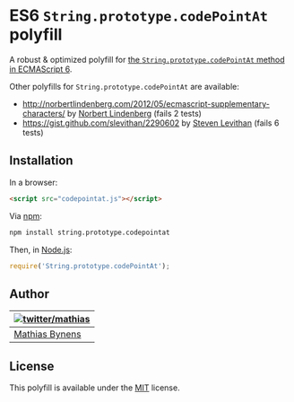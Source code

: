 # ES6 `String.prototype.codePointAt` polyfill

A robust & optimized polyfill for [the `String.prototype.codePointAt` method in ECMAScript 6](http://people.mozilla.org/~jorendorff/es6-draft.html#sec-21.1.3.3).

Other polyfills for `String.prototype.codePointAt` are available:

* <http://norbertlindenberg.com/2012/05/ecmascript-supplementary-characters/> by [Norbert Lindenberg](http://norbertlindenberg.com/) (fails 2 tests)
* <https://gist.github.com/slevithan/2290602> by [Steven Levithan](http://stevenlevithan.com/) (fails 6 tests)

## Installation

In a browser:

```html
<script src="codepointat.js"></script>
```

Via [npm](http://npmjs.org/):

```bash
npm install string.prototype.codepointat
```

Then, in [Node.js](http://nodejs.org/):

```js
require('String.prototype.codePointAt');
```

## Author

| [![twitter/mathias](http://gravatar.com/avatar/24e08a9ea84deb17ae121074d0f17125?s=70)](http://twitter.com/mathias "Follow @mathias on Twitter") |
|---|
| [Mathias Bynens](http://mathiasbynens.be/) |

## License

This polyfill is available under the [MIT](http://mths.be/mit) license.
